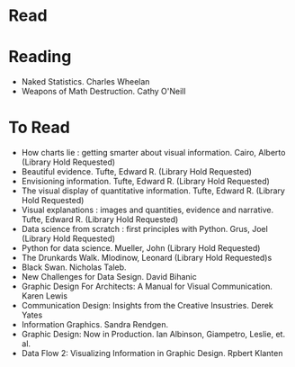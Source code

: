 # Read


# Reading

- Naked Statistics. Charles Wheelan
- Weapons of Math Destruction. Cathy O'Neill

# To Read

- How charts lie : getting smarter about visual information. Cairo, Alberto (Library Hold Requested)
- Beautiful evidence. Tufte, Edward R. (Library Hold Requested)
- Envisioning information. Tufte, Edward R. (Library Hold Requested)
- The visual display of quantitative information. Tufte, Edward R. (Library Hold Requested)
- Visual explanations : images and quantities, evidence and narrative. Tufte, Edward R. (Library Hold Requested)
- Data science from scratch : first principles with Python. Grus, Joel (Library Hold Requested)
- Python for data science. Mueller, John (Library Hold Requested)
- The Drunkards Walk. Mlodinow, Leonard (Library Hold Requested)s
- Black Swan. Nicholas Taleb.
- New Challenges for Data Sesign. David Bihanic
- Graphic Design For Architects: A Manual for Visual Communication. Karen Lewis
- Communication Design: Insights from the Creative Insustries. Derek Yates
- Information Graphics. Sandra Rendgen.
- Graphic Design: Now in Production. Ian Albinson, Giampetro, Leslie, et. al.
- Data Flow 2: Visualizing Information in Graphic Design. Rpbert Klanten
